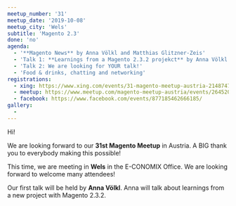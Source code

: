 ```yaml
---
meetup_number: '31'
meetup_date: '2019-10-08'
meetup_city: 'Wels'
subtitle: 'Magento 2.3'
done: 'no'
agenda:
  - '**Magento News** by Anna Völkl and Matthias Glitzner-Zeis'
  - 'Talk 1: **Learnings from a Magento 2.3.2 projekct** by Anna Völkl (German or English)'
  - 'Talk 2: We are looking for YOUR talk!'
  - 'Food & drinks, chatting and networking'
registrations:
  - xing: https://www.xing.com/events/31-magento-meetup-austria-2148747
  - meetup: https://www.meetup.com/magento-meetup-austria/events/264520081/
  - facebook: https://www.facebook.com/events/877185462666185/
gallery:
  - 
---
```


Hi!

We are looking forward to our **31st Magento Meetup** in Austria. A BIG thank you to everybody
making this possible!

This time, we are meeting in **Wels** in the E-CONOMIX Office. We are looking forward to welcome many attendees!

Our first talk will be held by **Anna Völkl**. Anna will talk about learnings from a new project with Magento 2.3.2.
